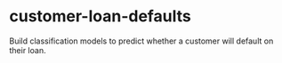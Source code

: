 # customer-loan-defaults
Build classification models to predict whether a customer will default on their loan.
